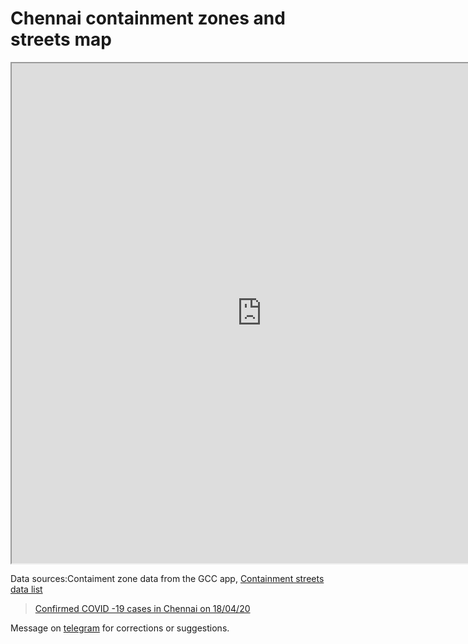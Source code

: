 <html>
<head>
</head>  
<body>

<p><h1>Chennai containment zones and streets map</h1></p>

<iframe src="https://www.google.co.in/maps/d/u/0/embed?mid=1cB9aB7wFszdzKCsBR45bZE6A6gxs3hIz" width="800" height="800"></iframe>

<p>Data sources:Contaiment zone data from the GCC app, <a href="https://imgur.com/a/RNyuJiz">Containment streets data list</a></p>



<blockquote class="imgur-embed-pub" lang="en" data-id="a/KiZTnez"  ><a href="//imgur.com/a/KiZTnez">Confirmed COVID -19 cases in Chennai on 18/04/20</a></blockquote><script async src="//s.imgur.com/min/embed.js" charset="utf-8"></script>

<p>Message on <a href="https://t.me/elseasama">telegram</a> for corrections or suggestions.</p>
</body>
</html>

